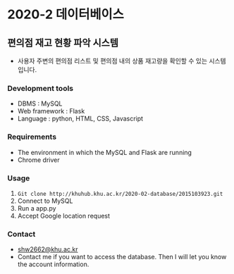 # 2020-2 데이터베이스

## 편의점 재고 현황 파악 시스템
+ 사용자 주변의 편의점 리스트 및 편의점 내의 상품 재고량을 확인할 수 있는 시스템입니다.

### Development tools
+ DBMS : MySQL
+ Web framework : Flask
+ Language : python, HTML, CSS, Javascript

### Requirements
+ The environment in which the MySQL and Flask are running
+ Chrome driver

### Usage
1. `Git clone http://khuhub.khu.ac.kr/2020-02-database/2015103923.git`
2. Connect to MySQL
3. Run a app.py
4. Accept Google location request

### Contact
+ shw2662@khu.ac.kr
+ Contact me if you want to access the database. Then I will let you know the account information.
